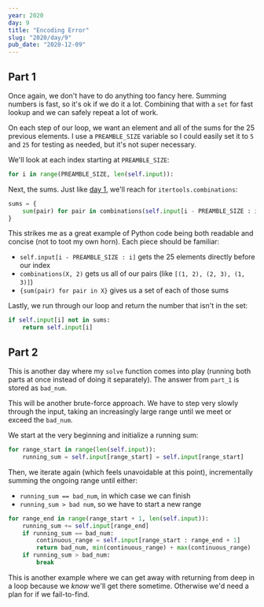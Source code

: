 ```yaml
---
year: 2020
day: 9
title: "Encoding Error"
slug: "2020/day/9"
pub_date: "2020-12-09"
---
```


## Part 1

Once again, we don't have to do anything too fancy here. Summing numbers is fast, so it's ok if we do it a lot. Combining that with a `set` for fast lookup and we can safely repeat a lot of work.

On each step of our loop, we want an element and all of the sums for the 25 previous elements. I use a `PREAMBLE_SIZE` variable so I could easily set it to `5` and `25` for testing as needed, but it's not super necessary.

We'll look at each index starting at `PREAMBLE_SIZE`:

```py
for i in range(PREAMBLE_SIZE, len(self.input)):
```

Next, the sums. Just like [day 1](https://github.com/xavdid/advent-of-code/tree/main/solutions/202001), we'll reach for `itertools.combinations`:

```py
sums = {
    sum(pair) for pair in combinations(self.input[i - PREAMBLE_SIZE : i], 2)
}
```

This strikes me as a great example of Python code being both readable and concise (not to toot my own horn). Each piece should be familiar:

- `self.input[i - PREAMBLE_SIZE : i]` gets the 25 elements directly before our index
- `combinations(X, 2)` gets us all of our pairs (like `[(1, 2), (2, 3), (1, 3)]`)
- `{sum(pair) for pair in X}` gives us a set of each of those sums

Lastly, we run through our loop and return the number that isn't in the set:

```py
if self.input[i] not in sums:
    return self.input[i]
```

## Part 2

This is another day where my `solve` function comes into play (running both parts at once instead of doing it separately). The answer from `part_1` is stored as `bad_num`.

This will be another brute-force approach. We have to step very slowly through the input, taking an increasingly large range until we meet or exceed the `bad_num`.

We start at the very beginning and initialize a running sum:

```py
for range_start in range(len(self.input)):
    running_sum = self.input[range_start] = self.input[range_start]
```

Then, we iterate again (which feels unavoidable at this point), incrementally summing the ongoing range until either:

- `running_sum == bad_num`, in which case we can finish
- `running_sum > bad num`, so we have to start a new range

```py
for range_end in range(range_start + 1, len(self.input)):
    running_sum += self.input[range_end]
    if running_sum == bad_num:
        continuous_range = self.input[range_start : range_end + 1]
        return bad_num, min(continuous_range) + max(continuous_range)
    if running_sum > bad_num:
        break
```

This is another example where we can get away with returning from deep in a loop because we _know_ we'll get there sometime. Otherwise we'd need a plan for if we fail-to-find.
